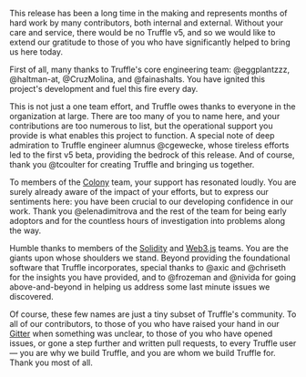 This release has been a long time in the making and represents months of hard
work by many contributors, both internal and external. Without your care and
service, there would be no Truffle v5, and so we would like to extend our
gratitude to those of you who have significantly helped to bring us here today.

First of all, many thanks to Truffle's core engineering team: @eggplantzzz,
@haltman-at, @CruzMolina, and @fainashalts. You have ignited this project's
development and fuel this fire every day.

This is not just a one team effort, and Truffle owes thanks to everyone in the
organization at large. There are too many of you to name here, and your
contributions are too numerous to list, but the operational support you provide
is what enables this project to function. A special note of deep admiration
to Truffle engineer alumnus @cgewecke, whose tireless efforts led to the first
v5 beta, providing the bedrock of this release. And of course, thank you
@tcoulter for creating Truffle and bringing us together.

To members of the [Colony](https://colony.io/) team, your support has resonated
loudly. You are surely already aware of the impact of your
efforts, but to express our sentiments here: you have been crucial to our
developing confidence in our work. Thank you @elenadimitrova and the rest of
the team for being early adoptors and for the countless hours of investigation
into problems along the way.

Humble thanks to members of the [Solidity](https://solidity.readthedocs.io) and
[Web3.js](https://web3js.readthedocs.io) teams. You are the giants upon whose
shoulders we stand. Beyond providing the foundational software that Truffle
incorporates, special thanks to @axic and @chriseth for the insights you have
provided, and to @frozeman and @nivida for going above-and-beyond in helping us
address some last minute issues we discovered.

Of course, these few names are just a tiny subset of Truffle's community.
To all of our contributors, to those of you who have raised your hand in our
[Gitter](https://gitter.im/ConsenSys/truffle) when something was unclear, to
those of you who have opened issues, or gone a step further and written pull
requests, to every Truffle user— you are why we build Truffle, and you are whom
we build Truffle for. Thank you most of all.
